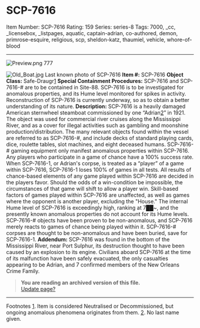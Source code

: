# SCP-7616
Item Number: SCP-7616
Rating: 159
Series: series-8
Tags: 7000, _cc, _licensebox, _listpages, aquatic, captain-adrian, co-authored, demon, primrose-esquire, religious, scp, sheldon-katz, thaumiel, vehicle, whore-of-blood

---

![Preview.png](https://scp-wiki.wdfiles.com/local--files/scp-7616/Preview.png)
777
  

![Old_Boat.jpg](https://scp-wiki.wikidot.com/local--files/scp-7616/Old_Boat.jpg)
Last known photo of SCP-7616
**Item #:** SCP-7616
**Object Class:** Safe-Draugr[1](javascript:;)
**Special Containment Procedures:** SCP-7616 and SCP-7616-# are to be contained in Site-88. SCP-7616 is to be investigated for anomalous properties, and its Hume level monitored for spikes in activity.
Reconstruction of SCP-7616 is currently underway, so as to obtain a better understanding of its nature.
**Description:** SCP-7616 is a heavily damaged American sternwheel steamboat commissioned by one “Adrian[2](javascript:;)” in 1921. The object was used for commercial river cruises along the Mississippi River, and as a cover for illegal activities such as gambling and moonshine production/distribution.
The many relevant objects found within the vessel are referred to as SCP-7616-#, and include decks of standard playing cards, dice, roulette tables, slot machines, and eight deceased humans. SCP-7616-# gaming equipment only manifest anomalous properties within SCP-7616. Any players who participate in a game of chance have a 100% success rate. When SCP-7616-1, or Adrian's corpse, is treated as a “player” of a game within SCP-7616, SCP-7616-1 loses 100% of games in all tests.
All results of chance-based elements of any game played within SCP-7616 are decided in the players favor. Should the odds of a win-condition be impossible, the circumstances of that game will shift to allow a player win. Skill-based factors of games played within SCP-7616 are unaffected, as well as games where the opponent is another player, excluding the "House."
The internal Hume level of SCP-7616 is exceedingly high, ranking at 7██~, and the presently known anomalous properties do not account for its Hume levels. SCP-7616-# objects have been proven to be non-anomalous, and SCP-7616 merely reacts to games of chance being played within it. SCP-7616-# corpses are thought to be non-anomalous and have been buried, save for SCP-7616-1.
**Addendum:** SCP-7616 was found in the bottom of the Mississippi River, near Port Sulphur, its destruction thought to have been caused by an explosion to its engine. Civilians aboard SCP-7616 at the time of its malfunction have been safely evacuated, the only casualties appearing to be Adrian, and 7 confirmed members of the New Orleans Crime Family.
> **You are reading an archived version of this file.**  
>  [Update page?](https://scp-wiki.wikidot.com/scp-7616/offset/1)
* * *
Footnotes
[1](javascript:;). Item is considered Neutralised or Decommissioned, but ongoing anomalous phenomena originates from them.
[2](javascript:;). No last name given.